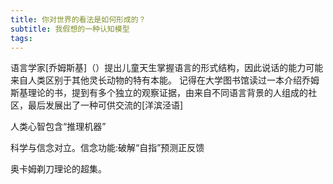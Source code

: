 ```yaml
---
title: 你对世界的看法是如何形成的？
subtitle: 我假想的一种认知模型
tags:
---
```


语言学家[乔姆斯基]（）提出儿童天生掌握语言的形式结构，因此说话的能力可能来自人类区别于其他灵长动物的特有本能。
记得在大学图书馆读过一本介绍乔姆斯基理论的书，提到有多个独立的观察证据，由来自不同语言背景的人组成的社区，最后发展出了一种可供交流的[洋滨泾语]

人类心智包含“推理机器”

科学与信念对立。信念功能:破解“自指”预测正反馈

奥卡姆剃刀理论的超集。
